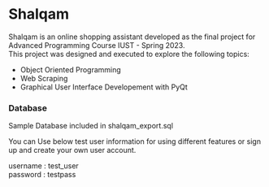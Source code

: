 Shalqam
=======
Shalqam is an online shopping assistant developed as the final project for Advanced Programming Course IUST - Spring 2023.\
This project was designed and executed to explore the following topics:
- Object Oriented Programming
- Web Scraping
- Graphical User Interface Developement with PyQt

### Database
Sample Database included in shalqam_export.sql

You can Use below test user information for using different features or sign up and create your own user account.

username
: test_user\
password
: testpass

